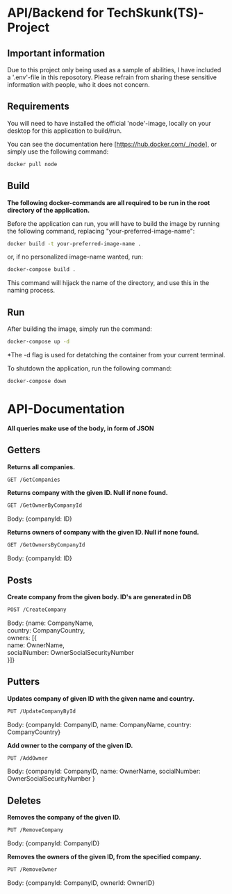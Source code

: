 # API/Backend for TechSkunk(TS)-Project

## Important information

Due to this project only being used as a sample of abilities, I have included a '.env'-file in this reposotory. Please refrain from sharing these sensitive information with people, who it does not concern.

## Requirements

You will need to have installed the official 'node'-image, locally on your desktop for this application to build/run.

You can see the documentation here [https://hub.docker.com/_/node], or simply use the following command:

```bash
docker pull node
```

## Build

**The following docker-commands are all required to be run in the root directory of the application.**

Before the application can run, you will have to build the image by running the following command, replacing "your-preferred-image-name":

```bash
docker build -t your-preferred-image-name .
```

or, if no personalized image-name wanted, run:

```bash
docker-compose build .
```

This command will hijack the name of the directory, and use this in the naming process.

## Run

After building the image, simply run the command:

```bash
docker-compose up -d
```

\*The -d flag is used for detatching the container from your current terminal.

To shutdown the application, run the following command:

```bash
docker-compose down
```

# API-Documentation

**All queries make use of the body, in form of JSON**

## Getters

**Returns all companies.**

```bash
GET /GetCompanies
```

**Returns company with the given ID. Null if none found.**

```bash
GET /GetOwnerByCompanyId
```

Body: {companyId: ID}

**Returns owners of company with the given ID. Null if none found.**

```bash
GET /GetOwnersByCompanyId
```

Body: {companyId: ID}

## Posts

**Create company from the given body. ID's are generated in DB**

```bash
POST /CreateCompany
```

Body: {name: CompanyName,\
country: CompanyCountry,\
owners: [{\
name: OwnerName,\
socialNumber: OwnerSocialSecurityNumber\
}]}

## Putters

**Updates company of given ID with the given name and country.**

```bash
PUT /UpdateCompanyById
```

Body: {companyId: CompanyID, name: CompanyName,
country: CompanyCountry}

**Add owner to the company of the given ID.**

```bash
PUT /AddOwner
```

Body: {companyId: CompanyID,
name: OwnerName,
socialNumber: OwnerSocialSecurityNumber
}

## Deletes

**Removes the company of the given ID.**

```bash
PUT /RemoveCompany
```

Body: {companyId: CompanyID}

**Removes the owners of the given ID, from the specified company.**

```bash
PUT /RemoveOwner
```

Body: {companyId: CompanyID, ownerId: OwnerID}
